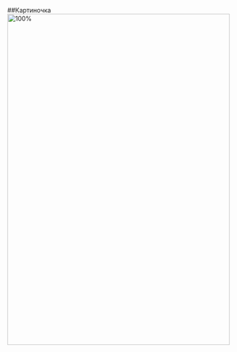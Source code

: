##Картиночка
<img width="100%" height="751" alt="100%" src="https://github.com/user-attachments/assets/fbbdfece-1163-48f7-9156-3d871ba48eed" />



<!--
**wruqlwx/wruqlwx** is a ✨ _special_ ✨ repository because its `README.md` (this file) appears on your GitHub profile.

Here are some ideas to get you started:

- 🔭 I’m currently working on ...
- 🌱 I’m currently learning ...
- 👯 I’m looking to collaborate on ...
- 🤔 I’m looking for help with ...
- 💬 Ask me about ...
- 📫 How to reach me: ...
- 😄 Pronouns: ...
- ⚡ Fun fact: ...
-->
